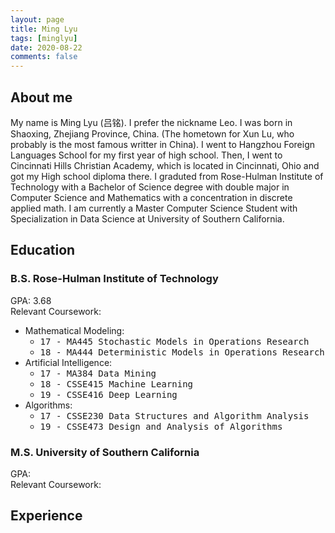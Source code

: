 ```yaml
---
layout: page
title: Ming Lyu
tags: [minglyu]
date: 2020-08-22
comments: false
---
```


## About me
My name is Ming Lyu (吕铭). I prefer the nickname Leo. I was born in Shaoxing, Zhejiang Province, China. (The hometown for Xun Lu, who probably is the most famous writter in China). I went to Hangzhou Foreign Languages School for my first year of high school. Then, I went to Cincinnati Hills Christian Academy, which is located in Cincinnati, Ohio 
and got my High school diploma there. I graduted from Rose-Hulman Institute of Technology with a Bachelor of Science degree with double major in Computer Science and Mathematics with a concentration in discrete applied math. I am currently a Master Computer Science Student with Specialization in Data Science at University of Southern California.

## Education
### B.S. Rose-Hulman Institute of Technology
GPA: 3.68  
Relevant Coursework:
* Mathematical Modeling:
  * <kbd>17 - MA445 Stochastic Models in Operations Research </kbd>
  * <kbd>18 - MA444 Deterministic Models in Operations Research </kbd>
* Artificial Intelligence:  
  * <kbd>17 - MA384 Data Mining </kbd>
  * <kbd>18 - CSSE415 Machine Learning</kbd>
  * <kbd>19 - CSSE416 Deep Learning</kbd>
* Algorithms:
  * <kbd>17 - CSSE230 Data Structures and Algorithm Analysis</kbd>
  * <kbd>19 - CSSE473 Design and Analysis of Algorithms</kbd>
  
### M.S. University of Southern California
GPA:  
Relevant Coursework:

## Experience
